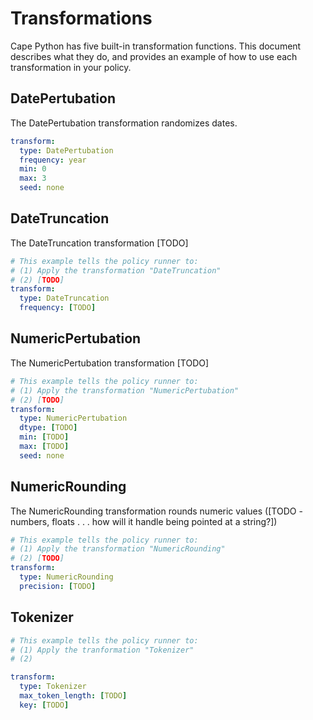 # Transformations

Cape Python has five built-in transformation functions. This document describes what they do, and provides an example of how to use each transformation in your policy.

## DatePertubation

The DatePertubation transformation randomizes dates.

``` yaml
transform:
  type: DatePertubation
  frequency: year
  min: 0
  max: 3
  seed: none
```

## DateTruncation

The DateTruncation transformation [TODO]

``` yaml
# This example tells the policy runner to:
# (1) Apply the transformation "DateTruncation" 
# (2) [TODO]
transform:
  type: DateTruncation
  frequency: [TODO]
```

## NumericPertubation

The NumericPertubation transformation [TODO]

``` yaml
# This example tells the policy runner to:
# (1) Apply the transformation "NumericPertubation" 
# (2) [TODO]
transform:
  type: NumericPertubation
  dtype: [TODO]
  min: [TODO]
  max: [TODO]
  seed: none
```

## NumericRounding

The NumericRounding transformation rounds numeric values ([TODO - numbers, floats . . . how will it handle being pointed at a string?])

``` yaml
# This example tells the policy runner to:
# (1) Apply the transformation "NumericRounding" 
# (2) [TODO]
transform:
  type: NumericRounding
  precision: [TODO]
```

## Tokenizer

``` yaml
# This example tells the policy runner to:
# (1) Apply the tranformation "Tokenizer"
# (2) 

transform:
  type: Tokenizer
  max_token_length: [TODO]
  key: [TODO]
```